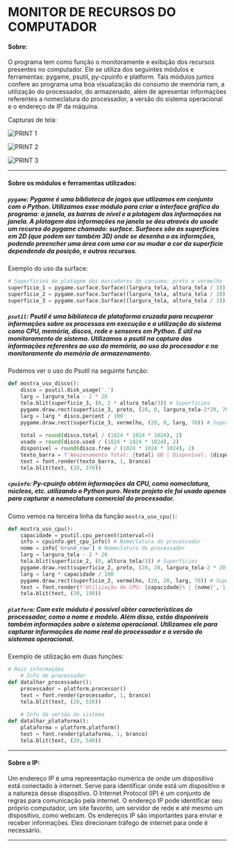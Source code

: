 # MONITOR DE RECURSOS DO COMPUTADOR

#### Sobre:

O programa tem como função o monitoramente e exibição dos recursos presentes no computador. Ele se utiliza dos seguintes módulos e ferramentas: pygame, psutil, py-cpuinfo e platform.
Tais módulos juntos confere ao programa uma boa visualização do consumo de memória ram, a utilização do processador, do armazenado, além de apresentar informações referentes a nomeclatura do processador, a versão do sistema operacional e o endereço de IP da máquina.

Capturas de tela:

![PRINT 1](https://github.com/exxardo/assets/blob/main/Print%201%20-%20Monitor%20recursos.png)

![PRINT 2](https://github.com/exxardo/assets/blob/main/Print%202%20-%20Monitor%20recursos.png)

![PRINT 3](https://github.com/exxardo/assets/blob/main/Print%203%20-%20Monitor%20recursos.png)

----

#### Sobre os módulos e ferramentas utilizados:

##### `pygame`: Pygame é uma biblioteca de jogos que utlizamos em conjunto com o Python. Utilizamos esse módulo para criar a interface gráfica do programa: a janela, as barras de nível e a plotagem das informações na janela. A plotagem das informações na janela se deu através do usode um recurso do pygame chamado: surface. Surfaces são as superfícies em 2D (que podem ser também 3D) onde se desenha o as informções, podendo preencher uma área com uma cor ou mudar a cor da superfície dependendo da posição, e outros recursos.

Exemplo do uso da surface:
```PYTHON
# Superficies de plotagem dos marcadores de consumo: preto e vermelho
superficie_1 = pygame.surface.Surface((largura_tela, altura_tela / 3))
superficie_2 = pygame.surface.Surface((largura_tela, altura_tela / 3))
superficie_3 = pygame.surface.Surface((largura_tela, altura_tela / 3))
```

##### `psutil`: Psutil é uma biblioteca de plataforma cruzada para recuperar informações sobre os processos em execução e a utilização do sistema como CPU, memória, discos, rede e sensores em Python. É útil no monitoramento de sistema. Utilizamos o psutil na captura das informações referentes ao uso da memória, ao uso do procesador e no monitoramente do memória de armazenamento.

Podemos ver o uso do Psutil na seguinte função:

```PYTHON
def mostra_uso_disco():
    disco = psutil.disk_usage('.')
    larg = largura_tela - 2 * 20
    tela.blit(superficie_3, (0, 2 * altura_tela/3)) # Superficies
    pygame.draw.rect(superficie_3, preto, (20, 0, largura_tela-2*20, 70)) # Superficies
    larg = larg * disco.percent / 100
    pygame.draw.rect(superficie_3, vermelho, (20, 0, larg, 70)) # Superficies
    
    total = round(disco.total / (1024 * 1024 * 1024), 2)
    usado = round(disco.used / (1024 * 1024 * 1024), 2)
    disponivel = round(disco.free / (1024 * 1024 * 1024), 2)
    texto_barra = f'Amazenamento Total: {total} GB | Disponível: {disponivel} GB | Utilizado: {usado} GB ({disco.percent}%)'
    text = font.render(texto_barra, 1, branco)
    tela.blit(text, (20, 370))
```

##### `cpuinfo`: Py-cpuinfo obtém informações da CPU, como nomeclatura, núcleos, etc. utilizando o Python puro. Neste projeto ele foi usado apenas para capturar a nomeclatura comercial do processador. 

Como vemos na terceira linha da função `mostra_uso_cpu()`: 

```PYTHON
def mostra_uso_cpu():
    capacidade = psutil.cpu_percent(interval=0)
    info = cpuinfo.get_cpu_info() # Nomeclatura do processador
    nome = info['brand_raw'] # Nomeclatura do processador
    larg = largura_tela - 2 * 20
    tela.blit(superficie_2, (0, altura_tela/3)) # Superficies
    pygame.draw.rect(superficie_2, preto, (20, 20, largura_tela-2 * 20, 70)) # Superficies
    larg = larg * capacidade / 100
    pygame.draw.rect(superficie_2, vermelho, (20, 20, larg, 70)) # Superficies
    text = font.render(f'Utilização de CPU: {capacidade}% | {nome}', 1, branco)
    tela.blit(text, (20, 190))
``` 

##### `platform`: Com este móduto é possível obter características do processador, como o nome e modelo. Além disso, estão disponíveis também informações sobre o sistema operacional. Utilizamos ele para capturar informações do nome real do processador e a versão do sistemas operacional.

Exemplo de utilização em duas funções:

```PYTHON
# Mais informações
    # Info do processador
def datalhar_processador():
    processador = platform.processor()
    text = font.render(processador, 1, branco)
    tela.blit(text, (20, 520))
    
    # Info da versão do sistema
def datalhar_plataforma():
    plataforma = platform.platform()
    text = font.render(plataforma, 1, branco)
    tela.blit(text, (20, 540))
```

----

#### Sobre o IP:

Um endereço IP é uma representação numérica de onde um dispositivo está conectado à internet. Serve para identificar onde está um dispositivo e a natureza desse dispositivo. O Internet Protocol (IP) é um conjunto de regras para comunicação pela internet.
O endereço IP pode identificar seu próprio computador, um site favorito, um servidor de rede e até mesmo um dispositivo, como webcam.
Os endereços IP são importantes para enviar e receber informações. Eles direcionam tráfego de internet para onde é necessário.

---
